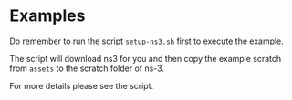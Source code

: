 # Examples

Do remember to run the script `setup-ns3.sh` first to execute the example.

The script will download ns3 for you and then copy the example scratch from `assets` to the scratch folder of ns-3.

For more details please see the script.
